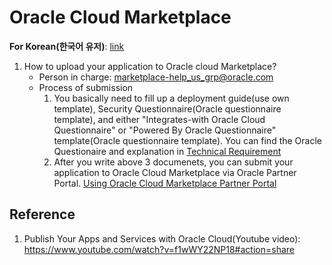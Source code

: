 # Oracle Cloud Marketplace

**For Korean(한국어 유저)**: [link](https://github.com/joungminko/oracle-cloud-marketplace/blob/master/README-kor.md)

1. How to upload your application to Oracle cloud Marketplace?
    - Person in charge: marketplace-help_us_grp@oracle.com
    - Process of submission
      1. You basically need to fill up a deployment guide(use own template), Security Questionnaire(Oracle questionnaire template), and either "Integrates-with Oracle Cloud Questionnaire" or "Powered By Oracle Questionnaire" template(Oracle questionnaire template).  You can find the Oracle Questionaire and explanation in [Technical Requirement](https://github.com/joungminko/oracle-cloud-marketplace/blob/master/technical-requirement.md)
      2. After you write above 3 documenets, you can submit your application to Oracle Cloud Marketplace via Oracle Partner Portal. [Using Oracle Cloud Marketplace Partner Portal](https://github.com/joungminko/oracle-cloud-marketplace/blob/master/publisher-application.md)


## Reference
1. Publish Your Apps and Services with Oracle Cloud(Youtube video): https://www.youtube.com/watch?v=f1wWY22NP18#action=share
